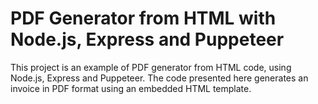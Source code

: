 # PDF Generator from HTML with Node.js, Express and Puppeteer
This project is an example of PDF generator from HTML code, using Node.js, Express and Puppeteer. 
The code presented here generates an invoice in PDF format using an embedded HTML template.
